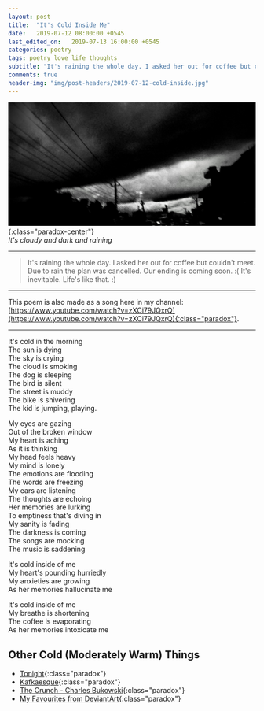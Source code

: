 ```yaml
---
layout: post
title:  "It's Cold Inside Me"
date:   2019-07-12 08:00:00 +0545
last_edited_on:   2019-07-13 16:00:00 +0545
categories: poetry
tags: poetry love life thoughts
subtitle: "It's raining the whole day. I asked her out for coffee but couldn't meet. Due to rain the plan was cancelled. Our ending is coming soon. It's inevitable. Life's like that. :)"
comments: true
header-img: "img/post-headers/2019-07-12-cold-inside.jpg"
---
```


![Nowhere-Somewhere](/img/post-headers/2019-07-12-cold-inside.jpg){:class="paradox-center"}  
*It's cloudy and dark and raining*

<hr/>

> It's raining the whole day. I asked her out for coffee but couldn't meet. Due to rain the plan was cancelled. Our ending is coming soon. :(
> It's inevitable. Life's like that. :)

<hr/>

This poem is also made as a song here in my channel: [https://www.youtube.com/watch?v=zXCi79JQxrQ](https://www.youtube.com/watch?v=zXCi79JQxrQ){:class="paradox"}.
<hr/>

It's cold in the morning  
The sun is dying  
The sky is crying  
The cloud is smoking  
The dog is sleeping  
The bird is silent  
The street is muddy  
The bike is shivering  
The kid is jumping, playing.  


My eyes are gazing  
Out of the broken window  
My heart is aching  
As it is thinking  
My head feels heavy  
My mind is lonely  
The emotions are flooding  
The words are freezing  
My ears are listening  
The thoughts are echoing  
Her memories are lurking  
To emptiness that's diving in  
My sanity is fading  
The darkness is coming  
The songs are mocking  
The music is saddening  

It's cold inside of me  
My heart's pounding hurriedly  
My anxieties are growing  
As her memories hallucinate me  


It's cold inside of me  
My breathe is shortening  
The coffee is evaporating  
As her memories intoxicate me  


## Other Cold (Moderately Warm) Things
- [Tonight](http://www.nishanpantha.com.np/poetry/tonight.html){:class="paradox"}
- [Kafkaesque](http://www.nishanpantha.com.np/writing/kafkaesque.html){:class="paradox"}
- [The Crunch - Charles Bukowski](https://www.youtube.com/watch?v=Sx1RdK8IzSU){:class="paradox"}
- [My Favourites from DeviantArt](https://www.deviantart.com/nishparadox/favourites/){:class="paradox"}
